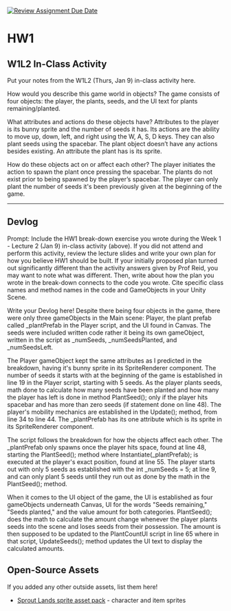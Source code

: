 [![Review Assignment Due Date](https://classroom.github.com/assets/deadline-readme-button-22041afd0340ce965d47ae6ef1cefeee28c7c493a6346c4f15d667ab976d596c.svg)](https://classroom.github.com/a/MjLLqDcN)
# HW1
## W1L2 In-Class Activity

Put your notes from the W1L2 (Thurs, Jan 9) in-class activity here.

How would you describe this game world in objects?
The game consists of four objects: the player, the plants, seeds, and the UI text for plants remaining/planted. 

What attributes and actions do these objects have?
Attributes to the player is its bunny sprite and the number of seeds it has. Its actions are the ability to move up, 
down, left, and right using the W, A, S, D keys. They can also plant seeds using the spacebar. The plant object doesn’t 
have any actions besides existing. An attribute the plant has is its sprite. 

How do these objects act on or affect each other?
The player initiates the action to spawn the plant once pressing the spacebar. The plants do not exist prior to being 
spawned by the player’s spacebar. The player can only plant the number of seeds it's been previously given at the 
beginning of the game. 

--------------------------------------------------------------------------------------------------------------------

## Devlog
Prompt: Include the HW1 break-down exercise you wrote during the Week 1 - Lecture 2 (Jan 9) in-class activity (above). 
If you did not attend and perform this activity, review the lecture slides and write your own plan for how you believe 
HW1 should be built. If your initially proposed plan turned out significantly different than the activity answers given 
by Prof Reid, you may want to note what was different. Then, write about how the plan you wrote in the break-down connects 
to the code you wrote. Cite specific class names and method names in the code and GameObjects in your Unity Scene.


Write your Devlog here!
Despite there being four objects in the game, there were only three gameObjects in the Main scene: Player, the 
plant prefab called _plantPrefab in the Player script, and the UI found in Canvas. The seeds were included written code 
rather it being its own gameObject, written in the script as _numSeeds, _numSeedsPlanted, and _numSeedsLeft. 

The Player gameObject kept the same attributes as I predicted in the breakdown, having it's bunny sprite in its SpriteRenderer 
component. The number of seeds it starts with at the beginning of the game is established in line 19 in the Player script, starting 
with 5 seeds. As the player plants seeds, math done to calculate how many seeds have been planted and how many the player has left
is done in method PlantSeed(); only if the player hits spacebar and has more than zero seeds (if statement done on line 48). 
The player's mobility mechanics are established in the Update(); method, from line 34 to line 44. The _plantPrefab has its one 
attribute which is its sprite in its SpriteRenderer component. 

The script follows the breakdown for how the objects affect each other. The _plantPrefab only spawns once the player hits space, 
found at line 48, starting the PlantSeed(); method where Instantiate(_plantPrefab); is executed at the player's exact position, 
found at line 55. The player starts out with only 5 seeds as established with the int _numSeeds = 5; at line 9, and can only plant 5
seeds until they run out as done by the math in the PlantSeed(); method.

When it comes to the UI object of the game, the UI is established as four gameObjects underneath Canvas, UI for the words "Seeds 
remaining," "Seeds planted," and the value amount for both categories. PlantSeed(); does the math to calculate the amount change 
whenever the player plants seeds into the scene and loses seeds from their possession. The amount is then supposed to be updated to the 
PlantCountUI script in line 65 where in that script, UpdateSeeds(); method updates the UI text to display the calculated amounts. 

## Open-Source Assets
If you added any other outside assets, list them here!
- [Sprout Lands sprite asset pack](https://cupnooble.itch.io/sprout-lands-asset-pack) - character and item sprites

